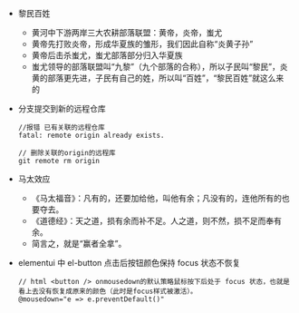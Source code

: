 - 黎民百姓
  - 黄河中下游两岸三大农耕部落联盟：黄帝，炎帝，蚩尤
  - 黄帝先打败炎帝，形成华夏族的雏形，我们因此自称“炎黄子孙”
  - 黄帝后击杀蚩尤，蚩尤部落部分归入华夏族
  - 蚩尤领导的部落联盟叫“九黎”（九个部落的合称），所以子民叫“黎民”，炎黄的部落更先进，子民有自己的姓，所以叫“百姓”，“黎民百姓”就这么来的

- 分支提交到新的远程仓库
  ```
  //报错 已有关联的远程仓库
  fatal: remote origin already exists. 

  // 删除关联的origin的远程库
  git remote rm origin
  ```

- 马太效应
  - 《马太福音》：凡有的，还要加给他，叫他有余；凡没有的，连他所有的也要夺去。
  - 《道德经》：天之道，损有余而补不足。人之道，则不然，损不足而奉有余。
  - 简言之，就是“赢者全拿”。

- elementui 中 el-button 点击后按钮颜色保持 focus 状态不恢复
  ```
  // html <button /> onmousedown的默认策略鼠标按下后处于 focus 状态，也就是看上去没有恢复成原来的颜色（此时是focus样式被激活）。
  @mousedown="e => e.preventDefault()"
  ```